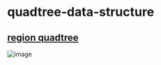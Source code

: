 # quadtree-data-structure

## [region quadtree](https://en.wikipedia.org/wiki/Quadtree#Region_quadtree)

![image](https://user-images.githubusercontent.com/35679266/191162553-9df10e28-237b-455d-b8b2-19d563e3f9db.png)

